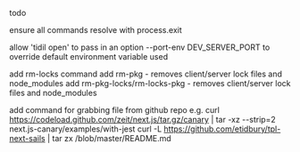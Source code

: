 todo

ensure all commands resolve with process.exit



allow 'tidil open' to pass in an option --port-env DEV_SERVER_PORT
to override default environment variable used

add rm-locks command
add rm-pkg - removes client/server lock files and node_modules
add rm-pkg-locks/rm-locks-pkg - removes client/server lock files and node_modules

add command for grabbing file from github repo 
e.g. curl https://codeload.github.com/zeit/next.js/tar.gz/canary | tar -xz --strip=2 next.js-canary/examples/with-jest
curl -L https://github.com/etidbury/tpl-next-sails | tar zx /blob/master/README.md
